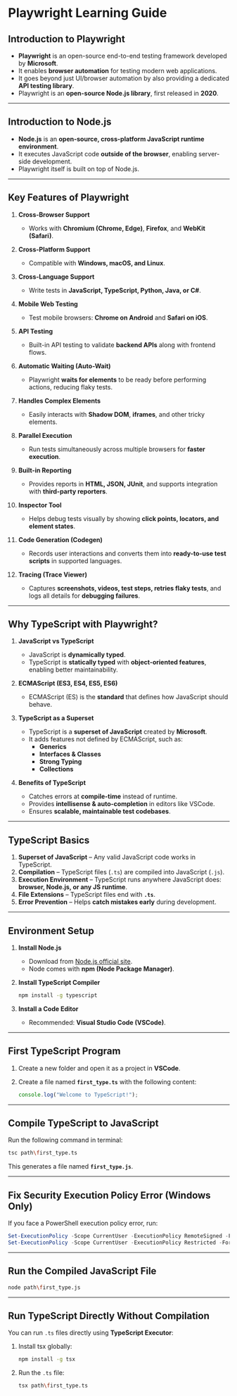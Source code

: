 # Playwright Learning Guide  

## Introduction to Playwright  
- **Playwright** is an open-source end-to-end testing framework developed by **Microsoft**.  
- It enables **browser automation** for testing modern web applications.  
- It goes beyond just UI/browser automation by also providing a dedicated **API testing library**.  
- Playwright is an **open-source Node.js library**, first released in **2020**.  

---

## Introduction to Node.js  
- **Node.js** is an **open-source, cross-platform JavaScript runtime environment**.  
- It executes JavaScript code **outside of the browser**, enabling server-side development.  
- Playwright itself is built on top of Node.js.  

---

## Key Features of Playwright  

1. **Cross-Browser Support**  
   - Works with **Chromium (Chrome, Edge)**, **Firefox**, and **WebKit (Safari)**.  

2. **Cross-Platform Support**  
   - Compatible with **Windows, macOS, and Linux**.  

3. **Cross-Language Support**  
   - Write tests in **JavaScript, TypeScript, Python, Java, or C#**.  

4. **Mobile Web Testing**  
   - Test mobile browsers: **Chrome on Android** and **Safari on iOS**.  

5. **API Testing**  
   - Built-in API testing to validate **backend APIs** along with frontend flows.  

6. **Automatic Waiting (Auto-Wait)**  
   - Playwright **waits for elements** to be ready before performing actions, reducing flaky tests.  

7. **Handles Complex Elements**  
   - Easily interacts with **Shadow DOM**, **iframes**, and other tricky elements.  

8. **Parallel Execution**  
   - Run tests simultaneously across multiple browsers for **faster execution**.  

9. **Built-in Reporting**  
   - Provides reports in **HTML, JSON, JUnit**, and supports integration with **third-party reporters**.  

10. **Inspector Tool**  
    - Helps debug tests visually by showing **click points, locators, and element states**.  

11. **Code Generation (Codegen)**  
    - Records user interactions and converts them into **ready-to-use test scripts** in supported languages.  

12. **Tracing (Trace Viewer)**  
    - Captures **screenshots, videos, test steps, retries flaky tests**, and logs all details for **debugging failures**.  

---

## Why TypeScript with Playwright?  

1. **JavaScript vs TypeScript**  
   - JavaScript is **dynamically typed**.  
   - TypeScript is **statically typed** with **object-oriented features**, enabling better maintainability.  

2. **ECMAScript (ES3, ES4, ES5, ES6)**  
   - ECMAScript (ES) is the **standard** that defines how JavaScript should behave.  

3. **TypeScript as a Superset**  
   - TypeScript is a **superset of JavaScript** created by **Microsoft**.  
   - It adds features not defined by ECMAScript, such as:  
     - **Generics**  
     - **Interfaces & Classes**  
     - **Strong Typing**  
     - **Collections**  

4. **Benefits of TypeScript**  
   - Catches errors at **compile-time** instead of runtime.  
   - Provides **intellisense & auto-completion** in editors like VSCode.  
   - Ensures **scalable, maintainable test codebases**.  

---

## TypeScript Basics  

1. **Superset of JavaScript** – Any valid JavaScript code works in TypeScript.  
2. **Compilation** – TypeScript files (`.ts`) are compiled into JavaScript (`.js`).  
3. **Execution Environment** – TypeScript runs anywhere JavaScript does: **browser, Node.js, or any JS runtime**.  
4. **File Extensions** – TypeScript files end with **`.ts`**.  
5. **Error Prevention** – Helps **catch mistakes early** during development.  

---

## Environment Setup  

1. **Install Node.js**  
   - Download from [Node.js official site](https://nodejs.org/en/download).  
   - Node comes with **npm (Node Package Manager)**.  

2. **Install TypeScript Compiler**  
   ```bash
   npm install -g typescript
   ```

3. **Install a Code Editor**  
   - Recommended: **Visual Studio Code (VSCode)**.  

---

## First TypeScript Program  

1. Create a new folder and open it as a project in **VSCode**.  
2. Create a file named **`first_type.ts`** with the following content:  

   ```typescript
   console.log("Welcome to TypeScript!");
   ```

---

## Compile TypeScript to JavaScript  

Run the following command in terminal:  

```bash
tsc path\first_type.ts
```

This generates a file named **`first_type.js`**.  

---

## Fix Security Execution Policy Error (Windows Only)  

If you face a PowerShell execution policy error, run:  

```powershell
Set-ExecutionPolicy -Scope CurrentUser -ExecutionPolicy RemoteSigned -Force
Set-ExecutionPolicy -Scope CurrentUser -ExecutionPolicy Restricted -Force
```

---

## Run the Compiled JavaScript File  

```bash
node path\first_type.js
```

---

## Run TypeScript Directly Without Compilation  

You can run `.ts` files directly using **TypeScript Executor**:  

1. Install tsx globally:  
   ```bash
   npm install -g tsx
   ```  

2. Run the `.ts` file:  
   ```bash
   tsx path\first_type.ts
   ```  
